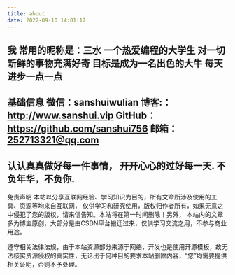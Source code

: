 ```yaml
---
title: about
date: 2022-09-10 14:01:17
---
```

我
常用的昵称是：三水
一个热爱编程的大学生
对一切新鲜的事物充满好奇
目标是成为一名出色的大牛
每天进步一点一点
------------------------------------------------------------------------------------------------------
基础信息
微信：sanshuiwulian
博客:：http://www.sanshui.vip
GitHub：https://github.com/sanshui756
邮箱：252713321@qq.com
------------------------------------------------------------------------------------------------------
认认真真做好每一件事情，
开开心心的过好每一天.
不负年华，不负你.
------------------------------------------------------------------------------------------------------
免责声明
本站以分享互联网经验、学习知识为目的，所有文章所涉及使用的工具、资源等均来自互联网， 仅供学习和研究使用，版权归作者所有，如果无意之中侵犯了您的版权，请来信告知。本站将在第一时间删除！另外， 本站内的文章多为博主原创，大部分是由CSDN平台搬迁过来，仅供学习交流之用，不参与商业用途。

遵守相关法律法规，由于本站资源部分来源于网络，开发也是使用开源模板，故无法核实资源侵权的真实性，无论出于何种目的要求本站删除内容，“您”均需要提供相关证明，否则不予处理。


